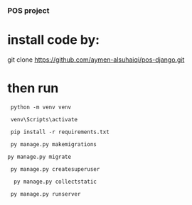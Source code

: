 ###  POS project

# install code by:
git clone https://github.com/aymen-alsuhaiqi/pos-django.git

# then run 

```
 python -m venv venv
```
```
 venv\Scripts\activate
```
```
 pip install -r requirements.txt
```
```
 py manage.py makemigrations
```
```
py manage.py migrate
```
```
 py manage.py createsuperuser
```
```
  py manage.py collectstatic
```
```
 py manage.py runserver
```
